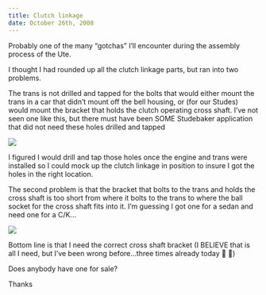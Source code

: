 ```yaml
---
title: Clutch linkage
date: October 26th, 2008
---
```


Probably one of the many “gotchas” I’ll encounter during the assembly process of the Ute.

I thought I had rounded up all the clutch linkage parts, but ran into two problems.

The trans is not drilled and tapped for the bolts that would either mount the trans in a car that didn’t mount off the bell housing, or (for our Studes) would mount the bracket that holds the clutch operating cross shaft. I’ve not seen one like this, but there must have been SOME Studebaker application that did not need these holes drilled and tapped

![](/images/pop/studeute/clutch002-1.jpg)

I figured I would drill and tap those holes once the engine and trans were installed so I could mock up the clutch linkage in position to insure I got the holes in the right location.

The second problem is that the bracket that bolts to the trans and holds the cross shaft is too short from where it bolts to the trans to where the ball socket for the cross shaft fits into it. I’m guessing I got one for a sedan and need one for a C/K…

![](/images/pop/studeute/clutch001-1.jpg)

Bottom line is that I need the correct cross shaft bracket (I BELIEVE that is all I need, but I’ve been wrong before…three times already today 😬 🤨)

Does anybody have one for sale?

Thanks
